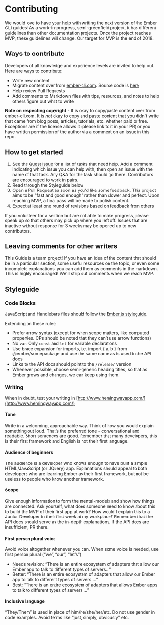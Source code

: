 # Contributing

We would love to have your help with writing the next version of the Ember CLI guides! As a work-in-progress, semi-greenfield project, it has different guidelines than other documentation projects. Once the project reaches MVP, these guidelines will change. Our target for MVP is the end of 2018.

## Ways to contribute

Developers of all knowledge and experience levels are invited to help out. Here are ways to contribute:

- Write new content
- Migrate content over from [ember-cli.com](https://ember-cli.com/). Source code is [here](https://github.com/ember-cli/ember-cli.github.io)
- Help review Pull Requests
- Add comments to Markdown files with tips, resources, and notes to help others figure out what to write

**Note on respecting copyright** - It is okay to copy/paste content over from ember-cli.com. It is _not_ okay to copy and paste content that you didn't write that came from blog posts, articles, tutorials, etc. whether paid or free. Exceptions are if the license allows it (please link to it in your PR) or you have written permission of the author via a comment on an issue in this repo.

## How to get started

1. See the [Quest issue](https://github.com/ember-learn/cli-guides-source/issues/3) for a list of tasks that need help. Add a comment indicating which issue you can help with, then open an issue with the name of that task. Any Q&A for the task should go there. Contributors are encouraged to work in pairs.
2. Read through the Styleguide below
3. Open a Pull Request as soon as you'd like some feedback. This project aims to be "fast and good enough" rather than slower and perfect. Upon reaching MVP, a final pass will be made to polish content.
4. Expect at least one round of revisions based on feedback from others

If you volunteer for a section but are not able to make progress, please speak up so that others may pick up where you left off. Issues that are inactive without response for 3 weeks may be opened up to new contributors.  

## Leaving comments for other writers

This Guide is a team project! If you have an idea of the content
that should be in a particular section, some useful resources on
the topic, or even some incomplete explanations, you can add
them as comments in the markdown. This is highly encouraged! We'll strip out comments when we reach MVP.

## Styleguide


### Code Blocks

JavaScript and Handlebars files should follow the [Ember.js styleguide](https://github.com/emberjs/ember.js/blob/master/STYLEGUIDE.md).

Extending on these rules:

- Prefer arrow syntax (except for when scope matters, like computed properties. CPs should be noted that they can’t use arrow functions)
- No `var`. Only `const` and `let` for variable declarations
- Use brace expansion for imports, i.e. import { a, b } from @ember/somepackage and use the same name as is used in the API docs
- Links to the API docs should point to the `/release/` version
- Whenever possible, choose semi-generic heading titles, so that as Ember grows and changes, we can keep using them.

### Writing

When in doubt, test your writing in [http://www.hemingwayapp.com/](http://www.hemingwayapp.com/)

#### Tone

Write in a welcoming, approachable way. Think of how you would explain something out loud. That’s the preferred tone - conversational and readable. Short sentences are good. Remember that many developers, this is their first framework and English is not their first language.

#### Audience of beginners

The audience is a developer who knows enough to have built a simple HTML/JavaScript (or JQuery) app. Explanations should appeal to both developers who are learning Ember as their first framework, but not be useless to people who know another framework.

#### Scope

Give enough information to form the mental-models and show how things are connected. Ask yourself, what does someone need to know about this to build the MVP of their first app at work? How would I explain this to a Junior Developer in their first week at my workplace? Remember that the API docs should serve as the in-depth explanations. If the API docs are insufficient, PR there.

#### First person plural voice

Avoid voice altogether whenever you can. When some voice is needed, use first person plural (“we”, “our”, “let’s”)


- Needs revision: “There is an entire ecosystem of adapters that allow our Ember app to talk to different types of servers…”
- Better: “There is an entire ecosystem of adapters that allow our Ember app to talk to different types of servers …”
- Best: “There is an entire ecosystem of adapters that allows Ember apps to talk to different types of servers …”

#### Inclusive language
<!--alex disable her-him-->
“They/Them” is  used in place of him/he/she/her/etc. Do not use gender in code examples. Avoid terms like “just, simply, obviously” etc.
